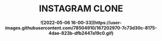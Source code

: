 <h1 align="center">INSTAGRAM CLONE</h1>
<h4 align="center"> ![2022-05-06 16-00-33](https://user-images.githubusercontent.com/78504910/167202970-7c73d30c-8175-4dae-823b-dfb2447a19c0.gif)
</h4>

